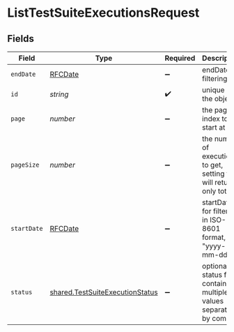 # ListTestSuiteExecutionsRequest


## Fields

| Field                                                                                     | Type                                                                                      | Required                                                                                  | Description                                                                               |
| ----------------------------------------------------------------------------------------- | ----------------------------------------------------------------------------------------- | ----------------------------------------------------------------------------------------- | ----------------------------------------------------------------------------------------- |
| `endDate`                                                                                 | [RFCDate](../../types/rfcdate.md)                                                         | :heavy_minus_sign:                                                                        | endDate for filtering                                                                     |
| `id`                                                                                      | *string*                                                                                  | :heavy_check_mark:                                                                        | unique id of the object                                                                   |
| `page`                                                                                    | *number*                                                                                  | :heavy_minus_sign:                                                                        | the page index to start at                                                                |
| `pageSize`                                                                                | *number*                                                                                  | :heavy_minus_sign:                                                                        | the number of executions to get, setting to 0 will return only totals                     |
| `startDate`                                                                               | [RFCDate](../../types/rfcdate.md)                                                         | :heavy_minus_sign:                                                                        | startDate for filtering in ISO-8601 format, i.e. "yyyy-mm-dd"                             |
| `status`                                                                                  | [shared.TestSuiteExecutionStatus](../../../sdk/models/shared/testsuiteexecutionstatus.md) | :heavy_minus_sign:                                                                        | optional status filter containing multiple values separated by comma                      |